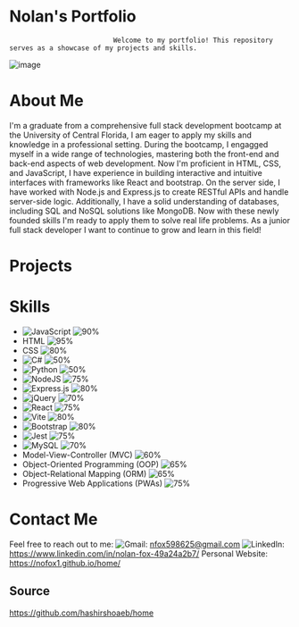 # Nolan's Portfolio
                              Welcome to my portfolio! This repository serves as a showcase of my projects and skills.
![image](https://github.com/nofox1/home/assets/136627240/88ed6408-411c-4971-9165-3b57eab14283)

# About Me 
I'm a graduate from a comprehensive full stack development bootcamp at the University of Central Florida, I am eager to apply my skills and knowledge in a professional setting. During the bootcamp, I engagged myself in a wide range of technologies, mastering both the front-end and back-end aspects of web development. Now I'm proficient in HTML, CSS, and JavaScript, I have experience in building interactive and intuitive interfaces with frameworks like React and bootstrap. On the server side, I have worked with Node.js and Express.js to create RESTful APIs and handle server-side logic. Additionally, I have a solid understanding of databases, including SQL and NoSQL solutions like MongoDB. Now with these newly founded skills I'm ready to apply them to solve real life problems. As a junior full stack developer I want to continue to grow and learn in this field! 

# Projects



# Skills 
- ![JavaScript](https://img.shields.io/badge/javascript-%23323330.svg?style=for-the-badge&logo=javascript&logoColor=%23F7DF1E) ![90%](https://progress-bar.dev/90)
- HTML ![95%](https://progress-bar.dev/95)
- CSS ![80%](https://progress-bar.dev/80)
- ![C#](https://img.shields.io/badge/c%23-%23239120.svg?style=for-the-badge&logo=csharp&logoColor=white) ![50%](https://progress-bar.dev/50)
- ![Python](https://img.shields.io/badge/python-3670A0?style=for-the-badge&logo=python&logoColor=ffdd54) ![50%](https://progress-bar.dev/50)
- ![NodeJS](https://img.shields.io/badge/node.js-6DA55F?style=for-the-badge&logo=node.js&logoColor=white) ![75%](https://progress-bar.dev/75)
- ![Express.js](https://img.shields.io/badge/express.js-%23404d59.svg?style=for-the-badge&logo=express&logoColor=%2361DAFB) ![80%](https://progress-bar.dev/80)
- ![jQuery](https://img.shields.io/badge/jquery-%230769AD.svg?style=for-the-badge&logo=jquery&logoColor=white) ![70%](https://progress-bar.dev/70)
- ![React](https://img.shields.io/badge/react-%2320232a.svg?style=for-the-badge&logo=react&logoColor=%2361DAFB) ![75%](https://progress-bar.dev/75)
- ![Vite](https://img.shields.io/badge/vite-%23646CFF.svg?style=for-the-badge&logo=vite&logoColor=white) ![80%](https://progress-bar.dev/80)
- ![Bootstrap](https://img.shields.io/badge/bootstrap-%238511FA.svg?style=for-the-badge&logo=bootstrap&logoColor=white) ![80%](https://progress-bar.dev/80)
- ![Jest](https://img.shields.io/badge/-jest-%23C21325?style=for-the-badge&logo=jest&logoColor=white) ![75%](https://progress-bar.dev/75)
- ![MySQL](https://img.shields.io/badge/mysql-4479A1.svg?style=for-the-badge&logo=mysql&logoColor=white) ![70%](https://progress-bar.dev/70)
- Model-View-Controller (MVC) ![60%](https://progress-bar.dev/60)
- Object-Oriented Programming (OOP) ![65%](https://progress-bar.dev/65)
- Object-Relational Mapping (ORM) ![65%](https://progress-bar.dev/65)
- Progressive Web Applications (PWAs) ![75%](https://progress-bar.dev/75)

# Contact Me 
Feel free to reach out to me: 
![Gmail](https://img.shields.io/badge/Gmail-D14836?style=for-the-badge&logo=gmail&logoColor=white): nfox598625@gmail.com
![LinkedIn](https://img.shields.io/badge/linkedin-%230077B5.svg?style=for-the-badge&logo=linkedin&logoColor=white): https://www.linkedin.com/in/nolan-fox-49a24a2b7/
Personal Website: https://nofox1.github.io/home/

## Source 
https://github.com/hashirshoaeb/home
  
